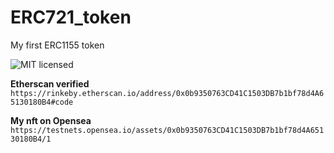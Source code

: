 # ERC721_token
My first ERC1155 token


![MIT licensed](https://img.shields.io/badge/license-MIT-blue.svg)


**Etherscan verified**
`https://rinkeby.etherscan.io/address/0x0b9350763CD41C1503DB7b1bf78d4A65130180B4#code`


**My nft on Opensea**
`https://testnets.opensea.io/assets/0x0b9350763CD41C1503DB7b1bf78d4A65130180B4/1`